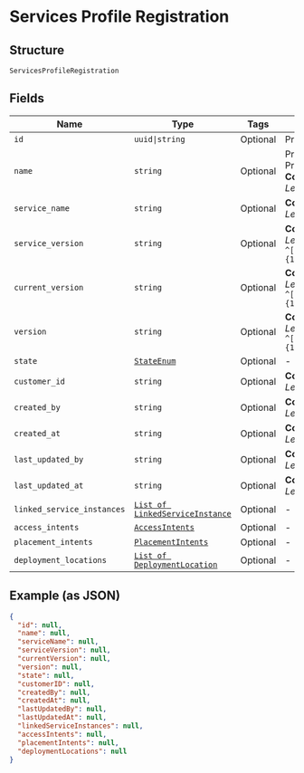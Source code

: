 
# Services Profile Registration

## Structure

`ServicesProfileRegistration`

## Fields

| Name | Type | Tags | Description |
|  --- | --- | --- | --- |
| `id` | `uuid\|string` | Optional | Provide Service Profile Id |
| `name` | `string` | Optional | Provide name for Service Profile<br>**Constraints**: *Maximum Length*: `500`, *Pattern*: `^(.*)$` |
| `service_name` | `string` | Optional | **Constraints**: *Maximum Length*: `500`, *Pattern*: `^(.*)$` |
| `service_version` | `string` | Optional | **Constraints**: *Maximum Length*: `64`, *Pattern*: `^[\w\d_\.\#\$\%\|^\&\*\@\!\-]{1,64}$` |
| `current_version` | `string` | Optional | **Constraints**: *Maximum Length*: `64`, *Pattern*: `^[\w\d_\.\#\$\%\|^\&\*\@\!\-]{1,64}$` |
| `version` | `string` | Optional | **Constraints**: *Maximum Length*: `64`, *Pattern*: `^[\w\d_\.\#\$\%\|^\&\*\@\!\-]{1,64}$` |
| `state` | [`StateEnum`](../../doc/models/state-enum.md) | Optional | - |
| `customer_id` | `string` | Optional | **Constraints**: *Maximum Length*: `500`, *Pattern*: `^(.*)$` |
| `created_by` | `string` | Optional | **Constraints**: *Maximum Length*: `500`, *Pattern*: `^(.*)$` |
| `created_at` | `string` | Optional | **Constraints**: *Maximum Length*: `500`, *Pattern*: `^(.*)$` |
| `last_updated_by` | `string` | Optional | **Constraints**: *Maximum Length*: `500`, *Pattern*: `^(.*)$` |
| `last_updated_at` | `string` | Optional | **Constraints**: *Maximum Length*: `500`, *Pattern*: `^(.*)$` |
| `linked_service_instances` | [`List of LinkedServiceInstance`](../../doc/models/linked-service-instance.md) | Optional | - |
| `access_intents` | [`AccessIntents`](../../doc/models/access-intents.md) | Optional | - |
| `placement_intents` | [`PlacementIntents`](../../doc/models/placement-intents.md) | Optional | - |
| `deployment_locations` | [`List of DeploymentLocation`](../../doc/models/deployment-location.md) | Optional | - |

## Example (as JSON)

```json
{
  "id": null,
  "name": null,
  "serviceName": null,
  "serviceVersion": null,
  "currentVersion": null,
  "version": null,
  "state": null,
  "customerID": null,
  "createdBy": null,
  "createdAt": null,
  "lastUpdatedBy": null,
  "lastUpdatedAt": null,
  "linkedServiceInstances": null,
  "accessIntents": null,
  "placementIntents": null,
  "deploymentLocations": null
}
```

